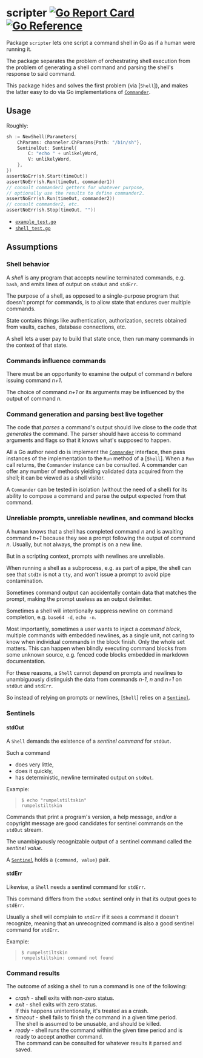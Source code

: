 [`Commander`]: ./commander.go
[`Executor`]: ./executor.go
[`Sentinel`]: ./sentinel.go

# scripter [![Go Report Card](https://goreportcard.com/badge/github.com/monopole/shexec/scripter)](https://goreportcard.com/report/github.com/monopole/shexec/scripter) [![Go Reference](https://pkg.go.dev/badge/github.com/monopole/shexec/scripter)](https://pkg.go.dev/github.com/monopole/shexec/scripter)

Package `scripter` lets one script a command
shell in Go as if a human were running it.

The package separates the problem of orchestrating shell
execution from the problem of generating a shell command and
parsing the shell's response to said command.

This package hides and solves the first problem (via [`Shell`]),
and makes the latter easy to do via Go
implementations of [`Commander`].

## Usage

Roughly:
```go
sh := NewShell(Parameters{
	ChParams: channeler.ChParams{Path: "/bin/sh"},
	SentinelOut: Sentinel{
		C: "echo " + unlikelyWord,
		V: unlikelyWord,
	},
})
assertNoErr(sh.Start(timeOut))
assertNoErr(sh.Run(timeOut, commander1))
// consult commander1 getters for whatever purpose,
// optionally use the results to define commander2.
assertNoErr(sh.Run(timeOut, commander2))
// consult commander2, etc.
assertNoErr(sh.Stop(timeOut, ""))
```

* [`example_test.go`](./example_test.go)
* [`shell_test.go`](./shell_test.go)

## Assumptions 

### Shell behavior

A _shell_ is any program that accepts newline terminated
commands, e.g. `bash`, and emits lines of output on
`stdOut` and `stdErr`.

The purpose of a shell, as opposed to a single-purpose
program that doesn't prompt for commands,
is to allow state that endures over multiple commands.

State contains things like authentication, authorization,
secrets obtained from vaults,
caches, database connections, etc.

A shell lets a user pay to build that state once,
then run many commands in the context of that state.

### Commands influence commands

There must be an opportunity to examine the
output of command _n_ before issuing command _n+1_.

The choice of command _n+1_ or its arguments
may be influenced by the output of command _n_.

### Command generation and parsing best live together

The code that _parses_ a command's output should live
close to the code that _generates_ the command.
The parser should have access to command
arguments and flags so that it knows what's
supposed to happen.

All a Go author need do is implement the [`Commander`]
interface, then pass instances of the implementation to
the `Run` method of a [`Shell`]. When a `Run` call
returns, the `Commander` instance can be consulted.
A commander can offer any number of methods yielding
validated data acquired from the shell; it can be 
viewed as a shell visitor.

A `Commander` can be tested in isolation
(without the need of a shell)
for its ability to compose a command and parse the output
expected from that command.

### Unreliable prompts, unreliable newlines, and command blocks

A human knows that a shell has completed command _n_
and is awaiting command _n+1_ because they
see a prompt following the output of command _n_.
Usually, but not always, the prompt
is on a new line.

But in a scripting context, prompts with newlines
are unreliable.

When running a shell as a subprocess,
e.g. as part of a pipe, the shell can see
that `stdIn` is not a `tty`, and won't
issue a prompt to avoid pipe contamination.

Sometimes command output can accidentally
contain data that matches the prompt,
making the prompt useless as an output delimiter.

Sometimes a shell will intentionally suppress
newline on command completion, e.g. `base64 -d`, `echo -n`.

Most importantly, sometimes a user wants to inject a
_command block_, multiple commands with embedded
newlines, as a single unit, not caring to know when
individual commands in the block finish.
Only the whole set matters.
This can happen when blindly executing command blocks
from some unknown source,
e.g. fenced code blocks embedded in markdown documentation.

For these reasons, a `Shell` cannot
depend on prompts and newlines to unambiguously
distinguish the data from commands
_n-1_, _n_ and _n+1_ on `stdOut` and `stdErr`.

So instead of relying on prompts or newlines,
[`Shell`] relies on a [`Sentinel`].

### Sentinels

#### stdOut

A `Shell` demands the existence of
a _sentinel command_ for `stdOut`.

Such a command
* does very little,
* does it quickly,
* has deterministic, newline terminated output on `stdOut`.

Example:

> ```
> $ echo "rumpelstiltskin"
> rumpelstiltskin
> ```

Commands that print a program's version, a help message,
and/or a copyright message are good candidates for
sentinel commands on the `stdOut` stream.

The unambiguously recognizable output of a sentinel command
called the _sentinel value_.

A [`Sentinel`] holds a `{command, value}` pair.

#### stdErr

Likewise, a `Shell` needs a sentinel
command for `stdErr`.

This command differs from the `stdOut` sentinel only
in that its output goes to `stdErr`.

Usually a shell will complain to `stdErr` if it sees
a command it doesn't recognize, meaning that
an unrecognized command is also a good sentinel
command for `stdErr`.

Example:
> ```
> $ rumpelstiltskin
> rumpelstiltskin: command not found
> ```

### Command results

The outcome of asking a shell to run a command is
one of the following:

* _crash_ - shell exits with non-zero status.
* _exit_ - shell exits with zero status.\
  If this happens unintentionally, it's treated as a crash.
* _timeout_ - shell fails to finish the command in a given time period.\
  The shell is assumed to be unusable, and should be killed.
* _ready_ - shell runs the command within the given time period and is ready to accept
  another command.\
  The command can be consulted for whatever
  results it parsed and saved.


